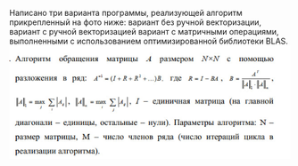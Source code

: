 Написано три варианта программы, реализующей алгоритм прикрепленный на фото ниже:
вариант без ручной векторизации,
вариант с ручной векторизацией
вариант с матричными операциями, выполненными с
использованием оптимизированной библиотеки BLAS.
![Задание:](1.png)